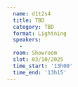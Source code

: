 ```yaml
---
  name: d1t2s4
  title: TBD
  category: TBD
  format: Lightning
  speakers: 
    - 
  room: Showroom
  slot: 03/10/2025
  time_start: '13h00'
  time_end: '13h15'
---
```

